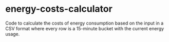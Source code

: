 # energy-costs-calculator
Code to calculate the costs of energy consumption based on the input in a CSV format where every row is a 15-minute bucket with the current energy usage.

